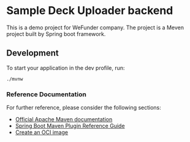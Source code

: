 # Sample Deck Uploader backend
This is a demo project for WeFunder company. The project is a Meven project built by Spring boot framework.

## Development

To start your application in the dev profile, run:

    ./mvnw

### Reference Documentation
For further reference, please consider the following sections:

* [Official Apache Maven documentation](https://maven.apache.org/guides/index.html)
* [Spring Boot Maven Plugin Reference Guide](https://docs.spring.io/spring-boot/docs/2.5.4/maven-plugin/reference/html/)
* [Create an OCI image](https://docs.spring.io/spring-boot/docs/2.5.4/maven-plugin/reference/html/#build-image)

